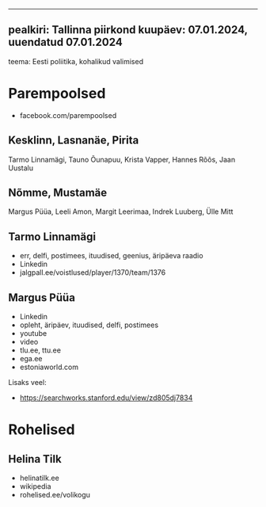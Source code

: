 
---
pealkiri: Tallinna piirkond
kuupäev: 07.01.2024, uuendatud 07.01.2024
---
teema: Eesti poliitika, kohalikud valimised



# Parempoolsed

- facebook.com/parempoolsed

## Kesklinn, Lasnanäe, Pirita

Tarmo Linnamägi, Tauno Õunapuu, Krista Vapper, Hannes Rõõs, Jaan Uustalu

## Nõmme, Mustamäe

Margus Püüa, Leeli Amon, Margit Leerimaa, Indrek Luuberg, Ülle Mitt

## Tarmo Linnamägi

- err, delfi, postimees, ituudised, geenius, äripäeva raadio
- Linkedin
- jalgpall.ee/voistlused/player/1370/team/1376

## Margus Püüa

- Linkedin
- opleht, äripäev, ituudised, delfi, postimees
- youtube
- video
- tlu.ee, ttu.ee 
- ega.ee
- estoniaworld.com

Lisaks veel: 
- https://searchworks.stanford.edu/view/zd805dj7834
  
# Rohelised 

## Helina Tilk

- helinatilk.ee
- wikipedia
- rohelised.ee/volikogu


  

